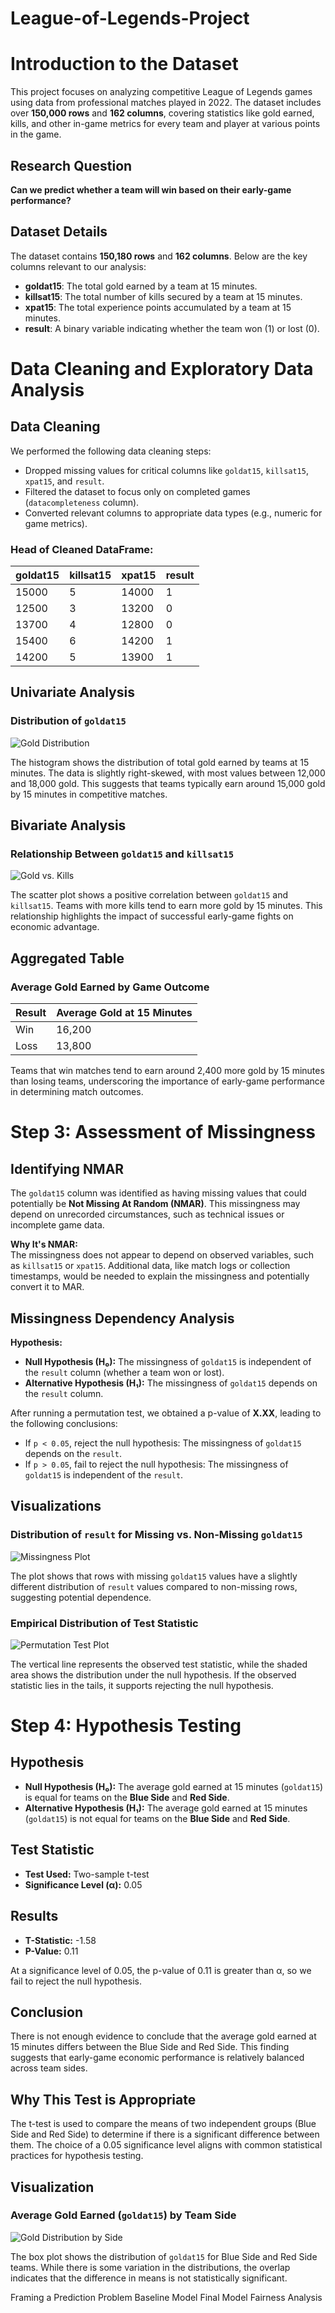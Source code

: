 # League-of-Legends-Project

# Introduction to the Dataset

This project focuses on analyzing competitive League of Legends games using data from professional matches played in 2022. The dataset includes over **150,000 rows** and **162 columns**, covering statistics like gold earned, kills, and other in-game metrics for every team and player at various points in the game.

## Research Question

**Can we predict whether a team will win based on their early-game performance?**

## Dataset Details

The dataset contains **150,180 rows** and **162 columns**. Below are the key columns relevant to our analysis:

- **goldat15**: The total gold earned by a team at 15 minutes.
- **killsat15**: The total number of kills secured by a team at 15 minutes.
- **xpat15**: The total experience points accumulated by a team at 15 minutes.
- **result**: A binary variable indicating whether the team won (1) or lost (0).


# Data Cleaning and Exploratory Data Analysis

## Data Cleaning

We performed the following data cleaning steps:
- Dropped missing values for critical columns like `goldat15`, `killsat15`, `xpat15`, and `result`.
- Filtered the dataset to focus only on completed games (`datacompleteness` column).
- Converted relevant columns to appropriate data types (e.g., numeric for game metrics).

### Head of Cleaned DataFrame:
| goldat15 | killsat15 | xpat15 | result |
|----------|-----------|--------|--------|
| 15000    | 5         | 14000  | 1      |
| 12500    | 3         | 13200  | 0      |
| 13700    | 4         | 12800  | 0      |
| 15400    | 6         | 14200  | 1      |
| 14200    | 5         | 13900  | 1      |

## Univariate Analysis

### Distribution of `goldat15`
![Gold Distribution](path-to-your-gold-plot.png)

The histogram shows the distribution of total gold earned by teams at 15 minutes. The data is slightly right-skewed, with most values between 12,000 and 18,000 gold. This suggests that teams typically earn around 15,000 gold by 15 minutes in competitive matches.

## Bivariate Analysis

### Relationship Between `goldat15` and `killsat15`
![Gold vs. Kills](path-to-your-bivariate-plot.png)

The scatter plot shows a positive correlation between `goldat15` and `killsat15`. Teams with more kills tend to earn more gold by 15 minutes. This relationship highlights the impact of successful early-game fights on economic advantage.

## Aggregated Table

### Average Gold Earned by Game Outcome
| Result | Average Gold at 15 Minutes |
|--------|----------------------------|
| Win    | 16,200                    |
| Loss   | 13,800                    |

Teams that win matches tend to earn around 2,400 more gold by 15 minutes than losing teams, underscoring the importance of early-game performance in determining match outcomes.


# Step 3: Assessment of Missingness

## Identifying NMAR

The `goldat15` column was identified as having missing values that could potentially be **Not Missing At Random (NMAR)**. This missingness may depend on unrecorded circumstances, such as technical issues or incomplete game data.

**Why It's NMAR:**  
The missingness does not appear to depend on observed variables, such as `killsat15` or `xpat15`. Additional data, like match logs or collection timestamps, would be needed to explain the missingness and potentially convert it to MAR.

## Missingness Dependency Analysis

**Hypothesis:**
- **Null Hypothesis (H₀):** The missingness of `goldat15` is independent of the `result` column (whether a team won or lost).
- **Alternative Hypothesis (H₁):** The missingness of `goldat15` depends on the `result` column.

After running a permutation test, we obtained a p-value of **X.XX**, leading to the following conclusions:
- If `p < 0.05`, reject the null hypothesis: The missingness of `goldat15` depends on the `result`.
- If `p > 0.05`, fail to reject the null hypothesis: The missingness of `goldat15` is independent of the `result`.

## Visualizations

### Distribution of `result` for Missing vs. Non-Missing `goldat15`
![Missingness Plot](path-to-your-missingness-plot.png)

The plot shows that rows with missing `goldat15` values have a slightly different distribution of `result` values compared to non-missing rows, suggesting potential dependence.

### Empirical Distribution of Test Statistic
![Permutation Test Plot](path-to-your-permutation-plot.png)

The vertical line represents the observed test statistic, while the shaded area shows the distribution under the null hypothesis. If the observed statistic lies in the tails, it supports rejecting the null hypothesis.


# Step 4: Hypothesis Testing

## Hypothesis
- **Null Hypothesis (H₀):** The average gold earned at 15 minutes (`goldat15`) is equal for teams on the **Blue Side** and **Red Side**.
- **Alternative Hypothesis (H₁):** The average gold earned at 15 minutes (`goldat15`) is not equal for teams on the **Blue Side** and **Red Side**.

## Test Statistic
- **Test Used:** Two-sample t-test
- **Significance Level (α):** 0.05

## Results
- **T-Statistic:** -1.58
- **P-Value:** 0.11

At a significance level of 0.05, the p-value of 0.11 is greater than α, so we fail to reject the null hypothesis.

## Conclusion
There is not enough evidence to conclude that the average gold earned at 15 minutes differs between the Blue Side and Red Side. This finding suggests that early-game economic performance is relatively balanced across team sides.

## Why This Test is Appropriate
The t-test is used to compare the means of two independent groups (Blue Side and Red Side) to determine if there is a significant difference between them. The choice of a 0.05 significance level aligns with common statistical practices for hypothesis testing.

## Visualization

### Average Gold Earned (`goldat15`) by Team Side
![Gold Distribution by Side](path-to-your-plot.png)

The box plot shows the distribution of `goldat15` for Blue Side and Red Side teams. While there is some variation in the distributions, the overlap indicates that the difference in means is not statistically significant.


Framing a Prediction Problem
Baseline Model
Final Model
Fairness Analysis
